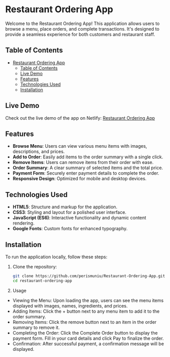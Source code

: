 # Restaurant Ordering App

Welcome to the Restaurant Ordering App! This application allows users to browse a menu, place orders, and complete transactions. It's designed to provide a seamless experience for both customers and restaurant staff.

## Table of Contents

- [Restaurant Ordering App](#restaurant-ordering-app)
  - [Table of Contents](#table-of-contents)
  - [Live Demo](#live-demo)
  - [Features](#features)
  - [Technologies Used](#technologies-used)
  - [Installation](#installation)

## Live Demo

Check out the live demo of the app on Netlify: [Restaurant Ordering App](https://restaurant-order-application.netlify.app/)

## Features

- **Browse Menu**: Users can view various menu items with images, descriptions, and prices.
- **Add to Order**: Easily add items to the order summary with a single click.
- **Remove Items**: Users can remove items from their order with ease.
- **Order Summary**: A clear summary of selected items and the total price.
- **Payment Form**: Securely enter payment details to complete the order.
- **Responsive Design**: Optimized for mobile and desktop devices.

## Technologies Used

- **HTML5**: Structure and markup for the application.
- **CSS3**: Styling and layout for a polished user interface.
- **JavaScript (ES6)**: Interactive functionality and dynamic content rendering.
- **Google Fonts**: Custom fonts for enhanced typography.

## Installation

To run the application locally, follow these steps:

1. Clone the repository:
   ```bash
   git clone https://github.com/perismuniu/Restaurant-Ordering-App.git
   cd restaurant-ordering-app

2. Usage
   
* Viewing the Menu: Upon loading the app, users can see the menu items displayed with images, names, ingredients, and prices.
* Adding Items: Click the + button next to any menu item to add it to the order summary.
* Removing Items: Click the remove button next to an item in the order summary to remove it.
* Completing the Order: Click the Complete Order button to display the payment form. Fill in your card details and click Pay to finalize the order.
* Confirmation: After successful payment, a confirmation message will be displayed.
